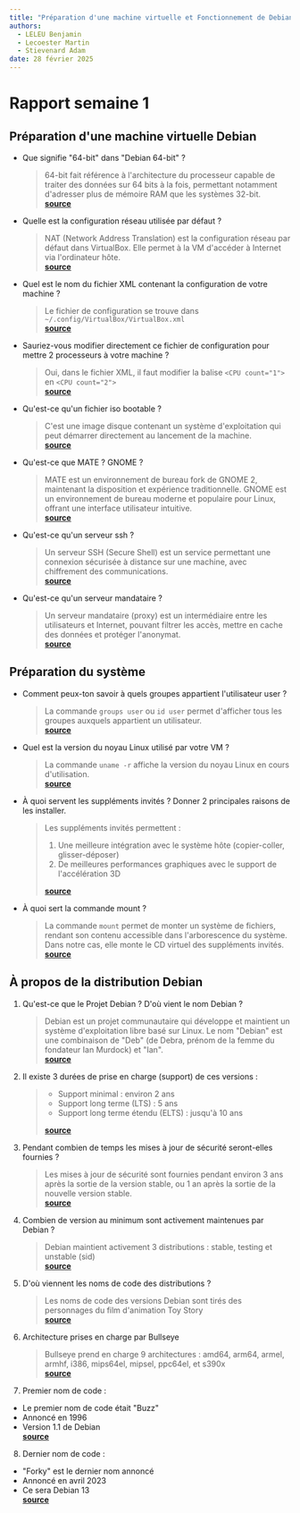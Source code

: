 ```yaml
---
title: "Préparation d'une machine virtuelle et Fonctionnement de Debian"
authors:
  - LELEU Benjamin
  - Lecoester Martin
  - Stievenard Adam
date: 28 février 2025
---
```


# Rapport semaine 1

## Préparation d'une machine virtuelle Debian

- Que signifie "64-bit" dans "Debian 64-bit" ?

  > 64-bit fait référence à l'architecture du processeur capable de traiter des données sur 64 bits à la fois, permettant notamment d'adresser plus de mémoire RAM que les systèmes 32-bit.  
  > [**source**](https://www.debian.org/releases/stable/amd64/ch02s01.fr.html)

- Quelle est la configuration réseau utilisée par défaut ?

  > NAT (Network Address Translation) est la configuration réseau par défaut dans VirtualBox. Elle permet à la VM d'accéder à Internet via l'ordinateur hôte.  
  > [**source**](https://www.virtualbox.org/manual/ch06.html#network_nat)

- Quel est le nom du fichier XML contenant la configuration de votre machine ?

  > Le fichier de configuration se trouve dans `~/.config/VirtualBox/VirtualBox.xml`  
  > [**source**](https://docs.oracle.com/en/virtualization/virtualbox/6.0/user/vboxconfigdata.html)

- Sauriez-vous modifier directement ce fichier de configuration pour mettre 2 processeurs à votre machine ?

  > Oui, dans le fichier XML, il faut modifier la balise `<CPU count="1">` en `<CPU count="2">`  
  > [**source**](https://docs.oracle.com/en/virtualization/virtualbox/6.0/user/vboxmanage-modifyvm.html)

- Qu'est-ce qu'un fichier iso bootable ?
  > C'est une image disque contenant un système d'exploitation qui peut démarrer directement au lancement de la machine.  
  > [**source**](https://www.debian.org/CD/faq/#what-is)
- Qu'est-ce que MATE ? GNOME ?

  > MATE est un environnement de bureau fork de GNOME 2, maintenant la disposition et expérience traditionnelle. GNOME est un environnement de bureau moderne et populaire pour Linux, offrant une interface utilisateur intuitive.  
  > [**source**](https://mate-desktop.org/)

- Qu'est-ce qu'un serveur ssh ?

  > Un serveur SSH (Secure Shell) est un service permettant une connexion sécurisée à distance sur une machine, avec chiffrement des communications.  
  > [**source**](https://www.ssh.com/academy/ssh/protocol)

- Qu'est-ce qu'un serveur mandataire ?
  > Un serveur mandataire (proxy) est un intermédiaire entre les utilisateurs et Internet, pouvant filtrer les accès, mettre en cache des données et protéger l'anonymat.  
  > [**source**](https://www.rfc-editor.org/rfc/rfc2616#section-1.3)

## Préparation du système

- Comment peux-ton savoir à quels groupes appartient l'utilisateur user ?

  > La commande `groups user` ou `id user` permet d'afficher tous les groupes auxquels appartient un utilisateur.  
  > [**source**](https://manpages.debian.org/bullseye/coreutils/groups.1.en.html)

- Quel est la version du noyau Linux utilisé par votre VM ?

  > La commande `uname -r` affiche la version du noyau Linux en cours d'utilisation.  
  > [**source**](https://manpages.debian.org/bullseye/procps/uname.1.en.html)

- À quoi servent les suppléments invités ? Donner 2 principales raisons de les installer.

  > Les suppléments invités permettent :
  >
  > 1. Une meilleure intégration avec le système hôte (copier-coller, glisser-déposer)
  > 2. De meilleures performances graphiques avec le support de l'accélération 3D
  >
  > [**source**](https://www.virtualbox.org/manual/ch04.html#additions-windows)

- À quoi sert la commande mount ?
  > La commande `mount` permet de monter un système de fichiers, rendant son contenu accessible dans l'arborescence du système. Dans notre cas, elle monte le CD virtuel des suppléments invités.  
  > [**source**](https://manpages.debian.org/bullseye/mount/mount.8.en.html)

## À propos de la distribution Debian

1. Qu'est-ce que le Projet Debian ? D'où vient le nom Debian ?

   > Debian est un projet communautaire qui développe et maintient un système d'exploitation libre basé sur Linux. Le nom "Debian" est une combinaison de "Deb" (de Debra, prénom de la femme du fondateur Ian Murdock) et "Ian".  
   > [**source**](https://www.debian.org/doc/manuals/project-history/ch-intro.en.html)

2. Il existe 3 durées de prise en charge (support) de ces versions :

   > - Support minimal : environ 2 ans
   > - Support long terme (LTS) : 5 ans
   > - Support long terme étendu (ELTS) : jusqu'à 10 ans
   >
   > [**source**](https://wiki.debian.org/LTS)

3. Pendant combien de temps les mises à jour de sécurité seront-elles fournies ?

   > Les mises à jour de sécurité sont fournies pendant environ 3 ans après la sortie de la version stable, ou 1 an après la sortie de la nouvelle version stable.  
   > [**source**](https://www.debian.org/security/faq#lifespan)

4. Combien de version au minimum sont activement maintenues par Debian ?

   > Debian maintient activement 3 distributions : stable, testing et unstable (sid)  
   > [**source**](https://www.debian.org/releases/)

5. D'où viennent les noms de code des distributions ?

   > Les noms de code des versions Debian sont tirés des personnages du film d'animation Toy Story  
   > [**source**](https://wiki.debian.org/DebianReleases#Code_Names)

6. Architecture prises en charge par Bullseye

   > Bullseye prend en charge 9 architectures : amd64, arm64, armel, armhf, i386, mips64el, mipsel, ppc64el, et s390x  
   > [**source**](https://www.debian.org/releases/bullseye/releasenotes)

7. Premier nom de code :

- Le premier nom de code était "Buzz"
- Annoncé en 1996
- Version 1.1 de Debian  
  [**source**](https://www.debian.org/doc/manuals/project-history/releases.en.html)

8. Dernier nom de code :

- "Forky" est le dernier nom annoncé
- Annoncé en avril 2023
- Ce sera Debian 13  
  [**source**](https://lists.debian.org/debian-devel-announce/2023/04/msg00000.html)
